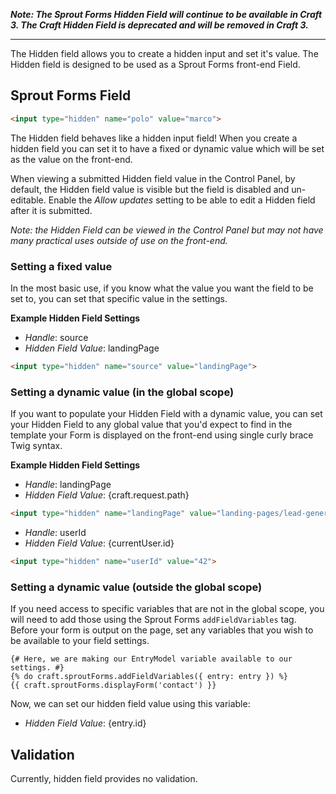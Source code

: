 **_Note: The Sprout Forms Hidden Field will continue to be available in Craft 3. The Craft Hidden Field is deprecated and will be removed in Craft 3._**

----

The Hidden field allows you to create a hidden input and set it's value. The Hidden field is designed to be used as a Sprout Forms front-end Field.

## Sprout Forms Field

``` html
<input type="hidden" name="polo" value="marco">
```

The Hidden field behaves like a hidden input field!  When you create a hidden field you can set it to have a fixed or dynamic value which will be set as the value on the front-end.

When viewing a submitted Hidden field value in the Control Panel, by default, the Hidden field value is visible but the field is disabled and un-editable. Enable the _Allow updates_ setting to be able to edit a Hidden field after it is submitted.

_Note: the Hidden Field can be viewed in the Control Panel but may not have many practical uses outside of use on the front-end._

### Setting a fixed value

In the most basic use, if you know what the value you want the field to be set to, you can set that specific value in the settings.

**Example Hidden Field Settings**

- _Handle_: source
- _Hidden Field Value_: landingPage

``` html
<input type="hidden" name="source" value="landingPage">
```

### Setting a dynamic value (in the global scope)

If you want to populate your Hidden Field with a dynamic value, you can set your Hidden Field to any global value that you'd expect to find in the template your Form is displayed on the front-end using single curly brace Twig syntax.

**Example Hidden Field Settings**

- _Handle_: landingPage
- _Hidden Field Value_: {craft.request.path}

``` html
<input type="hidden" name="landingPage" value="landing-pages/lead-generation-form">
```

- _Handle_: userId
- _Hidden Field Value_: {currentUser.id}

``` html
<input type="hidden" name="userId" value="42">
```

### Setting a dynamic value (outside the global scope)

If you need access to specific variables that are not in the global scope, you will need to add those using the Sprout Forms `addFieldVariables` tag. Before your form is output on the page, set any variables that you wish to be available to your field settings.

``` twig
{# Here, we are making our EntryModel variable available to our settings. #}
{% do craft.sproutForms.addFieldVariables({ entry: entry }) %}
{{ craft.sproutForms.displayForm('contact') }}
```

Now, we can set our hidden field value using this variable:

- _Hidden Field Value_: {entry.id}

## Validation

Currently, hidden field provides no validation.
